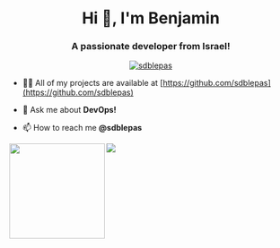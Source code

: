 <h1 align="center">Hi 👋, I'm Benjamin</h1>
<h3 align="center">A passionate developer from Israel!</h3>

<p align="center"> <a href="https://github.com/ryo-ma/github-profile-trophy"><img src="https://github-profile-trophy.vercel.app/?username=aradzekler&theme=gruvbox" alt="sdblepas" /></a> </p>

- 👨‍💻 All of my projects are available at [https://github.com/sdblepas](https://github.com/sdblepas)

- 💬 Ask me about **DevOps!**

- 📫 How to reach me **@sdblepas**


<div>
  <img height="170" align="left" src="https://github-readme-stats.vercel.app/api?username=sdblepas&count_private=true&include_all_commits=true" />
  <img src="https://github-readme-stats.vercel.app/api/top-langs/?username=sdblepas&layout=compact" />
</div>
